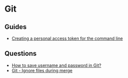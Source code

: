 # Git

## Guides

- [Creating a personal access token for the command line](https://help.github.com/en/github/authenticating-to-github/creating-a-personal-access-token-for-the-command-line)

## Questions

- [How to save username and password in Git?](https://stackoverflow.com/questions/35942754/how-to-save-username-and-password-in-git)
- [Git - Ignore files during merge](https://stackoverflow.com/a/53701983)
